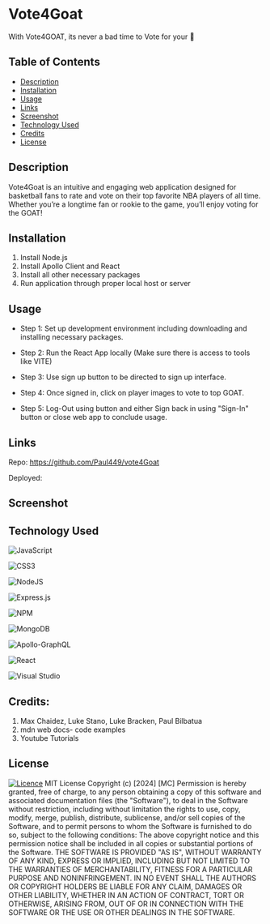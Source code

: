 # Vote4Goat

With Vote4GOAT, its never a bad time to Vote for your 🐐

## Table of Contents
  - [Description](#description)
  - [Installation](#installation)
  - [Usage](#usage)
  - [Links](#links)
  - [Screenshot](#screenshot)
  - [Technology Used](#technology-used)
  - [Credits](#credits)
  - [License](#license)
## Description

Vote4Goat is an intuitive and engaging web application designed for basketball fans to rate and vote on their top favorite NBA players of all time. Whether you’re a longtime fan or rookie to the game, you’ll enjoy voting for the GOAT!

## Installation
1. Install Node.js
2. Install Apollo Client and React
3. Install all other necessary packages
4. Run application through proper local host or server
## Usage
  - Step 1: Set up development environment including downloading and installing necessary packages.
  
  - Step 2: Run the React App locally (Make sure there is access to tools like VITE)
  
  - Step 3: Use sign up button to be directed to sign up interface.

  - Step 4: Once signed in, click on player images to vote to top GOAT.

  - Step 5: Log-Out using button and either Sign back in using "Sign-In" button or close web app to conclude usage.

## Links

Repo: https://github.com/Paul449/vote4Goat

Deployed: 

## Screenshot

## Technology Used

 ![JavaScript](https://img.shields.io/badge/javascript-%23323330.svg?style=for-the-badge&logo=javascript&logoColor=%23F7DF1E)

 ![CSS3](https://img.shields.io/badge/css3-%231572B6.svg?style=for-the-badge&logo=css3&logoColor=white)

 ![NodeJS](https://img.shields.io/badge/node.js-6DA55F?style=for-the-badge&logo=node.js&logoColor=white)

 ![Express.js](https://img.shields.io/badge/express.js-%23404d59.svg?style=for-the-badge&logo=express&logoColor=%2361DAFB)

 ![NPM](https://img.shields.io/badge/NPM-%23CB3837.svg?style=for-the-badge&logo=npm&logoColor=white)

 ![MongoDB](https://img.shields.io/badge/MongoDB-%234ea94b.svg?style=for-the-badge&logo=mongodb&logoColor=white)

 ![Apollo-GraphQL](https://img.shields.io/badge/-ApolloGraphQL-311C87?style=for-the-badge&logo=apollo-graphql)

 ![React](https://img.shields.io/badge/react-%2320232a.svg?style=for-the-badge&logo=react&logoColor=%2361DAFB)

 ![Visual Studio](https://img.shields.io/badge/Visual%20Studio-5C2D91.svg?style=for-the-badge&logo=visual-studio&logoColor=white)

## Credits: 

1. Max Chaidez, Luke Stano, Luke Bracken, Paul Bilbatua
2. mdn web docs- code examples
3. Youtube Tutorials

## License

[![Licence](https://img.shields.io/github/license/Ileriayo/markdown-badges?style=for-the-badge)](./LICENSE)
MIT License
Copyright (c) [2024] [MC]
Permission is hereby granted, free of charge, to any person obtaining a copy
of this software and associated documentation files (the "Software"), to deal
in the Software without restriction, including without limitation the rights
to use, copy, modify, merge, publish, distribute, sublicense, and/or sell
copies of the Software, and to permit persons to whom the Software is
furnished to do so, subject to the following conditions:
The above copyright notice and this permission notice shall be included in all
copies or substantial portions of the Software.
THE SOFTWARE IS PROVIDED "AS IS", WITHOUT WARRANTY OF ANY KIND, EXPRESS OR
IMPLIED, INCLUDING BUT NOT LIMITED TO THE WARRANTIES OF MERCHANTABILITY,
FITNESS FOR A PARTICULAR PURPOSE AND NONINFRINGEMENT. IN NO EVENT SHALL THE
AUTHORS OR COPYRIGHT HOLDERS BE LIABLE FOR ANY CLAIM, DAMAGES OR OTHER
LIABILITY, WHETHER IN AN ACTION OF CONTRACT, TORT OR OTHERWISE, ARISING FROM,
OUT OF OR IN CONNECTION WITH THE SOFTWARE OR THE USE OR OTHER DEALINGS IN THE
SOFTWARE.